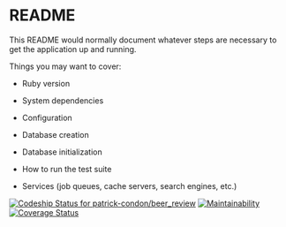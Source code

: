 # README

This README would normally document whatever steps are necessary to get the
application up and running.

Things you may want to cover:

* Ruby version

* System dependencies

* Configuration

* Database creation

* Database initialization

* How to run the test suite

* Services (job queues, cache servers, search engines, etc.)

[ ![Codeship Status for patrick-condon/beer_review](https://app.codeship.com/projects/cba9c490-084a-0136-babb-6685fd843c27/status?branch=master)](https://app.codeship.com/projects/281159)
[![Maintainability](https://api.codeclimate.com/v1/badges/ec0409ba87684fe140ec/maintainability)](https://codeclimate.com/github/patrick-condon/beer_review/maintainability)
[![Coverage Status](https://coveralls.io/repos/github/patrick-condon/beer_review/badge.svg?branch=add-badges)](https://coveralls.io/github/patrick-condon/beer_review?branch=add-badges)

